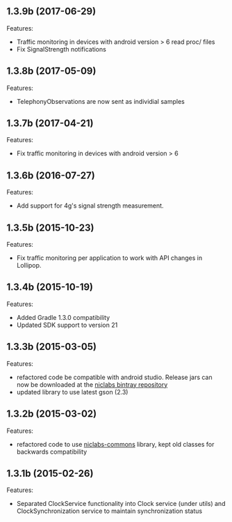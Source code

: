 ## 1.3.9b (2017-06-29)
Features:
  - Traffic monitoring in devices with android version > 6 read proc/ files
  - Fix SignalStrength notifications
  
## 1.3.8b (2017-05-09)
Features:
  - TelephonyObservations are now sent as individial samples
  
## 1.3.7b (2017-04-21)
Features:
  - Fix traffic monitoring in devices with android version > 6

## 1.3.6b (2016-07-27)

Features:
   - Add support for 4g's signal strength measurement.

## 1.3.5b (2015-10-23)

Features:
   - Fix traffic monitoring per application to work with API changes in Lollipop.

## 1.3.4b (2015-10-19)

Features:
  - Added Gradle 1.3.0 compatibility
  - Updated SDK support to version 21

## 1.3.3b (2015-03-05)

Features:
  - refactored code be compatible with android studio. Release jars can now be downloaded at the [niclabs bintray repository](https://bintray.com/niclabs-cl/maven/adkintun-mobile-middleware/1.3.3b/view)
  - updated library to use latest gson (2.3)

## 1.3.2b (2015-03-02)

Features:

  - refactored code to use [niclabs-commons](https://github.com/niclabs/commons-android) library, kept old classes for backwards compatibility


## 1.3.1b (2015-02-26)

Features:

  - Separated ClockService functionality into Clock service (under utils) and ClockSynchronization service to maintain synchronization status
